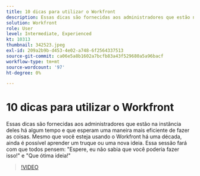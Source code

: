```yaml
---
title: 10 dicas para utilizar o Workfront
description: Essas dicas são fornecidas aos administradores que estão na instância deles há algum tempo e que esperam uma maneira mais eficiente de fazer as coisas.
solution: Workfront
role: User
level: Intermediate, Experienced
kt: 10313
thumbnail: 342523.jpeg
exl-id: 209a2b9b-d453-4e02-a748-6f2564337513
source-git-commit: ca06e5a8b1602a7bcfb83a43f529680a5a96bacf
workflow-type: tm+mt
source-wordcount: '97'
ht-degree: 0%

---
```


# 10 dicas para utilizar o Workfront

Essas dicas são fornecidas aos administradores que estão na instância deles há algum tempo e que esperam uma maneira mais eficiente de fazer as coisas. Mesmo que você esteja usando o Workfront há uma década, ainda é possível aprender um truque ou uma nova ideia. Essa sessão fará com que todos pensem: &quot;Espere, eu não sabia que você poderia fazer isso!&quot; e &quot;Que ótima ideia!&quot;

>[!VIDEO](https://video.tv.adobe.com/v/342523/?quality=12&learn=on)
